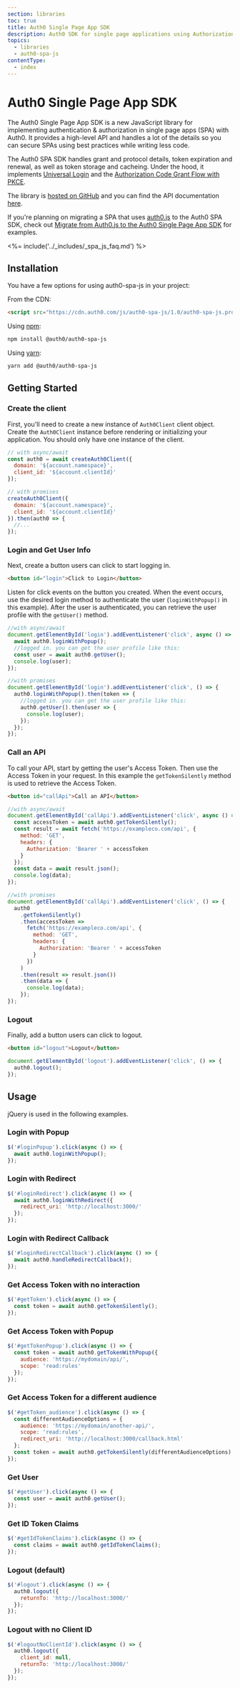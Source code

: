 ```yaml
---
section: libraries
toc: true
title: Auth0 Single Page App SDK
description: Auth0 SDK for single page applications using Authorization Code Grant Flow with PKCE.
topics:
  - libraries
  - auth0-spa-js
contentType:
  - index
---
```


<!-- markdownlint-disable MD041 -->

# Auth0 Single Page App SDK

The Auth0 Single Page App SDK is a new JavaScript library for implementing authentication & authorization in single page apps (SPA) with Auth0. It provides a high-level API and handles a lot of the details so you can secure SPAs using best practices while writing less code.

The Auth0 SPA SDK handles grant and protocol details, token expiration and renewal, as well as token storage and cacheing. Under the hood, it implements [Universal Login](/universal-login) and the [Authorization Code Grant Flow with PKCE](/api-auth/tutorials/authorization-code-grant-pkce).

The library is [hosted on GitHub](https://github.com/auth0/auth0-spa-js) and you can find the API documentation [here](https://auth0.github.io/auth0-spa-js/).

If you're planning on migrating a SPA that uses [auth0.js](/libraries/auth0js) to the Auth0 SPA SDK, check out [Migrate from Auth0.js to the Auth0 Single Page App SDK](/libraries/auth0-spa-js/migrate-from-auth0js) for examples.

<%= include('../_includes/_spa_js_faq.md') %>

## Installation

You have a few options for using auth0-spa-js in your project:

From the CDN:

```html
<script src="https://cdn.auth0.com/js/auth0-spa-js/1.0/auth0-spa-js.production.js"></script>
```

Using [npm](https://npmjs.org):

```sh
npm install @auth0/auth0-spa-js
```

Using [yarn](https://yarnpkg.com):

```sh
yarn add @auth0/auth0-spa-js
```

## Getting Started

### Create the client

First, you'll need to create a new instance of `Auth0Client` client object. Create the `Auth0Client` instance before rendering or initializing your application. You should only have one instance of the client.

```js
// with async/await
const auth0 = await createAuth0Client({
  domain: '${account.namespace}',
  client_id: '${account.clientId}'
});

// with promises
createAuth0Client({
  domain: '${account.namespace}',
  client_id: '${account.clientId}'
}).then(auth0 => {
  //...
});
```

### Login and Get User Info

Next, create a button users can click to start logging in.

```html
<button id="login">Click to Login</button>
```

Listen for click events on the button you created. When the event occurs, use the desired login method to authenticate the user (`loginWithPopup()` in this example). After the user is authenticated, you can retrieve the user profile with the `getUser()` method.

```js
//with async/await
document.getElementById('login').addEventListener('click', async () => {
  await auth0.loginWithPopup();
  //logged in. you can get the user profile like this:
  const user = await auth0.getUser();
  console.log(user);
});

//with promises
document.getElementById('login').addEventListener('click', () => {
  auth0.loginWithPopup().then(token => {
    //logged in. you can get the user profile like this:
    auth0.getUser().then(user => {
      console.log(user);
    });
  });
});
```

### Call an API

To call your API, start by getting the user's Access Token. Then use the Access Token in your request. In this example the `getTokenSilently` method is used to retrieve the Access Token.

```html
<button id="callApi">Call an API</button>
```

```js
//with async/await
document.getElementById('callApi').addEventListener('click', async () => {
  const accessToken = await auth0.getTokenSilently();
  const result = await fetch('https://exampleco.com/api', {
    method: 'GET',
    headers: {
      Authorization: 'Bearer ' + accessToken
    }
  });
  const data = await result.json();
  console.log(data);
});

//with promises
document.getElementById('callApi').addEventListener('click', () => {
  auth0
    .getTokenSilently()
    .then(accessToken =>
      fetch('https://exampleco.com/api', {
        method: 'GET',
        headers: {
          Authorization: 'Bearer ' + accessToken
        }
      })
    )
    .then(result => result.json())
    .then(data => {
      console.log(data);
    });
});
```

### Logout

Finally, add a button users can click to logout.

```html
<button id="logout">Logout</button>
```

```js
document.getElementById('logout').addEventListener('click', () => {
  auth0.logout();
});
```

## Usage

jQuery is used in the following examples.

### Login with Popup

```js
$('#loginPopup').click(async () => {
  await auth0.loginWithPopup();
});
```

### Login with Redirect

```js
$('#loginRedirect').click(async () => {
  await auth0.loginWithRedirect({
    redirect_uri: 'http://localhost:3000/'
  });
});
```

### Login with Redirect Callback

```js
$('#loginRedirectCallback').click(async () => {
  await auth0.handleRedirectCallback();
});
```

### Get Access Token with no interaction

```js
$('#getToken').click(async () => {
  const token = await auth0.getTokenSilently();
});
```

### Get Access Token with Popup

```js
$('#getTokenPopup').click(async () => {
  const token = await auth0.getTokenWithPopup({
    audience: 'https://mydomain/api/',
    scope: 'read:rules'
  });
});
```

### Get Access Token for a different audience

```js
$('#getToken_audience').click(async () => {
  const differentAudienceOptions = {
    audience: 'https://mydomain/another-api/',
    scope: 'read:rules',
    redirect_uri: 'http://localhost:3000/callback.html'
  };
  const token = await auth0.getTokenSilently(differentAudienceOptions);
});
```

### Get User

```js
$('#getUser').click(async () => {
  const user = await auth0.getUser();
});
```

### Get ID Token Claims

```js
$('#getIdTokenClaims').click(async () => {
  const claims = await auth0.getIdTokenClaims();
});
```

### Logout (default)

```js
$('#logout').click(async () => {
  auth0.logout({
    returnTo: 'http://localhost:3000/'
  });
});
```

### Logout with no Client ID

```js
$('#logoutNoClientId').click(async () => {
  auth0.logout({
    client_id: null,
    returnTo: 'http://localhost:3000/'
  });
});
```
